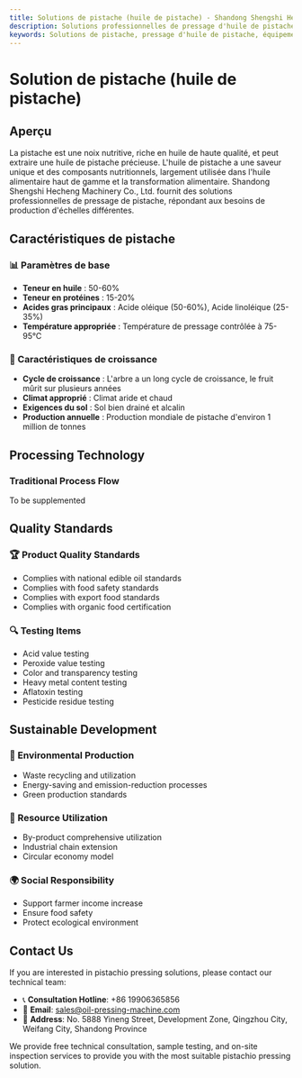```yaml
---
title: Solutions de pistache (huile de pistache) - Shandong Shengshi Hecheng Machinery Co., Ltd.
description: Solutions professionnelles de pressage d'huile de pistache, fournissant des équipements et services techniques de transformation d'huile de pistache, teneur en huile 50-60%, utilisant un processus de pressage approprié pour mettre en valeur la valeur nutritionnelle, répondant aux besoins différents des petits ateliers aux grandes usines.
keywords: Solutions de pistache, pressage d'huile de pistache, équipement de transformation de pistache, ligne de production d'huile de pistache, presse à huile de pistache, extraction d'huile de pistache, transformation de graines oléagineuses de pistache, équipement de pressage d'huile de pistache, équipement de production d'huile de pistache, usine de transformation d'huile de pistache, valeur nutritionnelle d'huile de pistache
---
```


# Solution de pistache (huile de pistache)

## Aperçu

La pistache est une noix nutritive, riche en huile de haute qualité, et peut extraire une huile de pistache précieuse. L'huile de pistache a une saveur unique et des composants nutritionnels, largement utilisée dans l'huile alimentaire haut de gamme et la transformation alimentaire. Shandong Shengshi Hecheng Machinery Co., Ltd. fournit des solutions professionnelles de pressage de pistache, répondant aux besoins de production d'échelles différentes.

## Caractéristiques de pistache

### 📊 Paramètres de base
- **Teneur en huile** : 50-60%
- **Teneur en protéines** : 15-20%
- **Acides gras principaux** : Acide oléique (50-60%), Acide linoléique (25-35%)
- **Température appropriée** : Température de pressage contrôlée à 75-95℃

### 🌱 Caractéristiques de croissance
- **Cycle de croissance** : L'arbre a un long cycle de croissance, le fruit mûrit sur plusieurs années
- **Climat approprié** : Climat aride et chaud
- **Exigences du sol** : Sol bien drainé et alcalin
- **Production annuelle** : Production mondiale de pistache d'environ 1 million de tonnes

## Processing Technology

### Traditional Process Flow
To be supplemented

## Quality Standards

### 🏆 Product Quality Standards
- Complies with national edible oil standards
- Complies with food safety standards
- Complies with export food standards
- Complies with organic food certification

### 🔍 Testing Items
- Acid value testing
- Peroxide value testing
- Color and transparency testing
- Heavy metal content testing
- Aflatoxin testing
- Pesticide residue testing

## Sustainable Development

### 🌱 Environmental Production
- Waste recycling and utilization
- Energy-saving and emission-reduction processes
- Green production standards

### 🔄 Resource Utilization
- By-product comprehensive utilization
- Industrial chain extension
- Circular economy model

### 🌍 Social Responsibility
- Support farmer income increase
- Ensure food safety
- Protect ecological environment

## Contact Us

If you are interested in pistachio pressing solutions, please contact our technical team:

- 📞 **Consultation Hotline**: +86 19906365856
- 📧 **Email**: sales@oil-pressing-machine.com
- 📍 **Address**: No. 5888 Yineng Street, Development Zone, Qingzhou City, Weifang City, Shandong Province

We provide free technical consultation, sample testing, and on-site inspection services to provide you with the most suitable pistachio pressing solution.